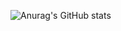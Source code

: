 ![Anurag's GitHub stats](https://github-readme-stats.vercel.app/api?username=theonrd&show_icons=true&theme=radical)
